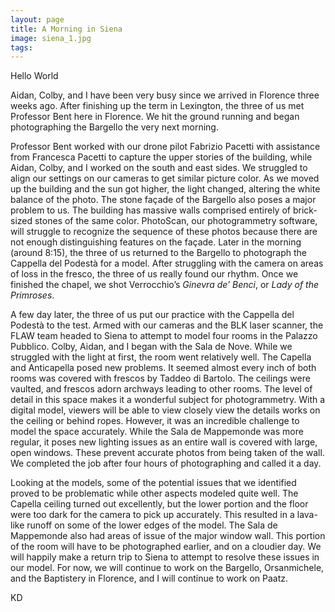 ```yaml
---
layout: page
title: A Morning in Siena
image: siena_1.jpg
tags:
---
```

Hello World

Aidan, Colby, and I have been very busy since we arrived in Florence three weeks ago. After finishing up the term in Lexington, the three of us met Professor Bent here in Florence. We hit the ground running and began photographing the Bargello the very next morning.   <!-- more -->

Professor Bent worked with our drone pilot Fabrizio Pacetti with assistance from Francesca Pacetti to capture the upper stories of the building, while Aidan, Colby, and I worked on the south and east sides. We struggled to align our settings on our cameras to get similar picture color. As we moved up the building and the sun got higher, the light changed, altering the white balance of the photo. The stone façade of the Bargello also poses a major problem to us. The building has massive walls comprised entirely of brick-sized stones of the same color. PhotoScan, our photogrammetry software, will struggle to recognize the sequence of these photos because there are not enough distinguishing features on the façade. Later in the morning (around 8:15), the three of us returned to the Bargello to photograph the Cappella del Podestà for a model. After struggling with the camera on areas of loss in the fresco, the three of us really found our rhythm. Once we finished the chapel, we shot Verrocchio’s *Ginevra de’ Benci*, or *Lady of the Primroses*.

A few day later, the three of us put our practice with the Cappella del Podestà to the test. Armed with our cameras and the BLK laser scanner, the FLAW team headed to Siena to attempt to model four rooms in the Palazzo Pubblico. Colby, Aidan, and I began with the Sala de Nove. While we struggled with the light at first, the room went relatively well. The Capella and Anticapella posed new problems. It seemed almost every inch of both rooms was covered with frescos by Taddeo di Bartolo. The ceilings were vaulted, and frescos adorn archways leading to other rooms. The level of detail in this space makes it a wonderful subject for photogrammetry. With a digital model, viewers will be able to view closely view the details works on the ceiling or behind ropes. However, it was an incredible challenge to model the space accurately. While the Sala de Mappemonde was more regular, it poses new lighting issues as an entire wall is covered with large, open windows. These prevent accurate photos from being taken of the wall. We completed the job after four hours of photographing and called it a day.

Looking at the models, some of the potential issues that we identified proved to be problematic while other aspects modeled quite well. The Capella ceiling turned out excellently, but the lower portion and the floor were too dark for the camera to pick up accurately. This resulted in a lava-like runoff on some of the lower edges of the model. The Sala de Mappemonde also had areas of issue of the major window wall. This portion of the room will have to be photographed earlier, and on a cloudier day. We will happily make a return trip to Siena to attempt to resolve these issues in our model. For now, we will continue to work on the Bargello, Orsanmichele, and the Baptistery in Florence, and I will continue to work on Paatz.

KD
